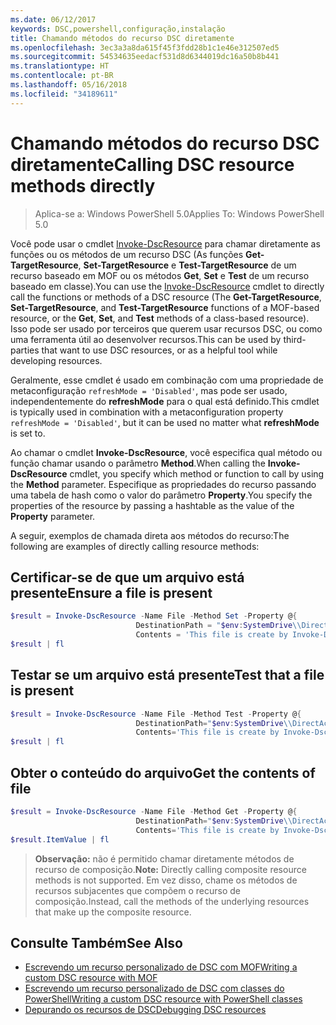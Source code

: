 ```yaml
---
ms.date: 06/12/2017
keywords: DSC,powershell,configuração,instalação
title: Chamando métodos do recurso DSC diretamente
ms.openlocfilehash: 3ec3a3a8da615f45f3fdd28b1c1e46e312507ed5
ms.sourcegitcommit: 54534635eedacf531d8d6344019dc16a50b8b441
ms.translationtype: HT
ms.contentlocale: pt-BR
ms.lasthandoff: 05/16/2018
ms.locfileid: "34189611"
---
```

# <a name="calling-dsc-resource-methods-directly"></a><span data-ttu-id="f01ba-103">Chamando métodos do recurso DSC diretamente</span><span class="sxs-lookup"><span data-stu-id="f01ba-103">Calling DSC resource methods directly</span></span>

><span data-ttu-id="f01ba-104">Aplica-se a: Windows PowerShell 5.0</span><span class="sxs-lookup"><span data-stu-id="f01ba-104">Applies To: Windows PowerShell 5.0</span></span>

<span data-ttu-id="f01ba-105">Você pode usar o cmdlet [Invoke-DscResource](https://technet.microsoft.com/library/mt517869.aspx) para chamar diretamente as funções ou os métodos de um recurso DSC (As funções **Get-TargetResource**, **Set-TargetResource** e **Test-TargetResource** de um recurso baseado em MOF ou os métodos **Get**, **Set** e **Test** de um recurso baseado em classe).</span><span class="sxs-lookup"><span data-stu-id="f01ba-105">You can use the [Invoke-DscResource](https://technet.microsoft.com/library/mt517869.aspx) cmdlet to directly call the functions or methods of a DSC resource (The **Get-TargetResource**, **Set-TargetResource**, and **Test-TargetResource** functions of a MOF-based resource, or the **Get**, **Set**, and **Test** methods of a class-based resource).</span></span>
<span data-ttu-id="f01ba-106">Isso pode ser usado por terceiros que querem usar recursos DSC, ou como uma ferramenta útil ao desenvolver recursos.</span><span class="sxs-lookup"><span data-stu-id="f01ba-106">This can be used by third-parties that want to use DSC resources, or as a helpful tool while developing resources.</span></span>

<span data-ttu-id="f01ba-107">Geralmente, esse cmdlet é usado em combinação com uma propriedade de metaconfiguração `refreshMode = 'Disabled'`, mas pode ser usado, independentemente do **refreshMode** para o qual está definido.</span><span class="sxs-lookup"><span data-stu-id="f01ba-107">This cmdlet is typically used in combination with a metaconfiguration property `refreshMode = 'Disabled'`, but it can be used no matter what **refreshMode** is set to.</span></span>

<span data-ttu-id="f01ba-108">Ao chamar o cmdlet **Invoke-DscResource**, você especifica qual método ou função chamar usando o parâmetro **Method**.</span><span class="sxs-lookup"><span data-stu-id="f01ba-108">When calling the **Invoke-DscResource** cmdlet, you specify which method or function to call by using the **Method** parameter.</span></span> <span data-ttu-id="f01ba-109">Especifique as propriedades do recurso passando uma tabela de hash como o valor do parâmetro **Property**.</span><span class="sxs-lookup"><span data-stu-id="f01ba-109">You specify the properties of the resource by passing a hashtable as the value of the **Property** parameter.</span></span>

<span data-ttu-id="f01ba-110">A seguir, exemplos de chamada direta aos métodos do recurso:</span><span class="sxs-lookup"><span data-stu-id="f01ba-110">The following are examples of directly calling resource methods:</span></span>

## <a name="ensure-a-file-is-present"></a><span data-ttu-id="f01ba-111">Certificar-se de que um arquivo está presente</span><span class="sxs-lookup"><span data-stu-id="f01ba-111">Ensure a file is present</span></span>

```powershell
$result = Invoke-DscResource -Name File -Method Set -Property @{
                            DestinationPath = "$env:SystemDrive\\DirectAccess.txt";
                            Contents = 'This file is create by Invoke-DscResource'} -Verbose
$result | fl
```

## <a name="test-that-a-file-is-present"></a><span data-ttu-id="f01ba-112">Testar se um arquivo está presente</span><span class="sxs-lookup"><span data-stu-id="f01ba-112">Test that a file is present</span></span>

```powershell
$result = Invoke-DscResource -Name File -Method Test -Property @{
                            DestinationPath="$env:SystemDrive\\DirectAccess.txt";
                            Contents='This file is create by Invoke-DscResource'} -Verbose
$result | fl
```

## <a name="get-the-contents-of-file"></a><span data-ttu-id="f01ba-113">Obter o conteúdo do arquivo</span><span class="sxs-lookup"><span data-stu-id="f01ba-113">Get the contents of file</span></span>

```powershell
$result = Invoke-DscResource -Name File -Method Get -Property @{
                            DestinationPath="$env:SystemDrive\\DirectAccess.txt";
                            Contents='This file is create by Invoke-DscResource'} -Verbose
$result.ItemValue | fl
```

><span data-ttu-id="f01ba-114">**Observação:** não é permitido chamar diretamente métodos de recurso de composição.</span><span class="sxs-lookup"><span data-stu-id="f01ba-114">**Note:** Directly calling composite resource methods is not supported.</span></span> <span data-ttu-id="f01ba-115">Em vez disso, chame os métodos de recursos subjacentes que compõem o recurso de composição.</span><span class="sxs-lookup"><span data-stu-id="f01ba-115">Instead, call the methods of the underlying resources that make up the composite resource.</span></span>

## <a name="see-also"></a><span data-ttu-id="f01ba-116">Consulte Também</span><span class="sxs-lookup"><span data-stu-id="f01ba-116">See Also</span></span>
- [<span data-ttu-id="f01ba-117">Escrevendo um recurso personalizado de DSC com MOF</span><span class="sxs-lookup"><span data-stu-id="f01ba-117">Writing a custom DSC resource with MOF</span></span>](authoringResourceMOF.md)
- [<span data-ttu-id="f01ba-118">Escrevendo um recurso personalizado de DSC com classes do PowerShell</span><span class="sxs-lookup"><span data-stu-id="f01ba-118">Writing a custom DSC resource with PowerShell classes</span></span>](authoringResourceClass.md)
- [<span data-ttu-id="f01ba-119">Depurando os recursos de DSC</span><span class="sxs-lookup"><span data-stu-id="f01ba-119">Debugging DSC resources</span></span>](debugResource.md)